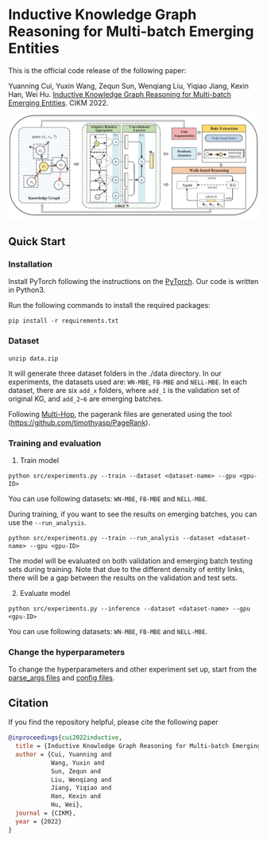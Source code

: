 # Inductive Knowledge Graph Reasoning for Multi-batch Emerging Entities

This is the official code release of the following paper: 

Yuanning Cui, Yuxin Wang, Zequn Sun, Wenqiang Liu, Yiqiao Jiang, Kexin Han, Wei Hu. [Inductive Knowledge Graph Reasoning for Multi-batch Emerging Entities](https://arxiv.org/abs/2208.10378). CIKM 2022.

![image](overview.jpg)


## Quick Start
### Installation

Install PyTorch following the instructions on the [PyTorch](https://pytorch.org/).
Our code is written in Python3.

Run the following commands to install the required packages:
```
pip install -r requirements.txt
```

### Dataset
```
unzip data.zip
```

It will generate three dataset folders in the ./data directory. In our experiments, the datasets used are: `WN-MBE`, `FB-MBE` and `NELL-MBE`.
In each dataset, there are six `add_x` folders, where `add_1` is the validation set of original KG, and `add_2~6` are emerging batches.

Following [Multi-Hop](https://github.com/salesforce/MultiHopKG/blob/master/data-release.tgz), the pagerank files are generated using the tool (https://github.com/timothyasp/PageRank). 

### Training and evaluation
1. Train model
```
python src/experiments.py --train --dataset <dataset-name> --gpu <gpu-ID>
```
You can use following datasets: `WN-MBE`, `FB-MBE` and `NELL-MBE`.

During training, if you want to see the results on emerging batches, you can use the `--run_analysis`.
```
python src/experiments.py --train --run_analysis --dataset <dataset-name> --gpu <gpu-ID>
```
The model will be evaluated on both validation and emerging batch testing sets during training.
Note that due to the different density of entity links, there will be a gap between the results on the validation and test sets.

2. Evaluate model
```
python src/experiments.py --inference --dataset <dataset-name> --gpu <gpu-ID>
```
You can use following datasets: `WN-MBE`, `FB-MBE` and `NELL-MBE`.

### Change the hyperparameters
To change the hyperparameters and other experiment set up, start from the [parse_args files](src/parse_args.py) and [config files](src/config.py).

## Citation
If you find the repository helpful, please cite the following paper
```bibtex
@inproceedings{cui2022inductive,
  title = {Inductive Knowledge Graph Reasoning for Multi-batch Emerging Entities},
  author = {Cui, Yuanning and 
            Wang, Yuxin and 
            Sun, Zequn and 
            Liu, Wenqiang and 
            Jiang, Yiqiao and 
            Han, Kexin and 
            Hu, Wei},
  journal = {CIKM},
  year = {2022}
}
```

